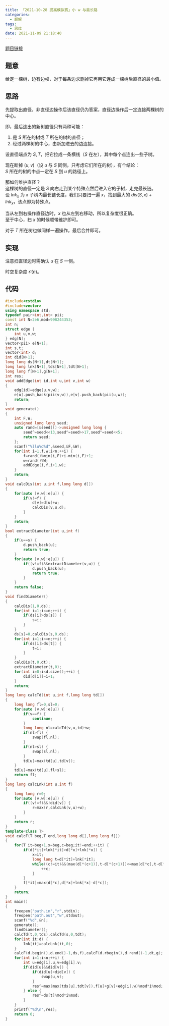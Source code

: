 ```yaml
---
title: 「2021-10-28 提高模拟赛」小 w 与最长路
categories:
  - 题解
tags:
  - 思维
date: 2021-11-09 21:18:40
---
```


[题目链接](http://218.5.5.242:9019/problem/10650)

## 题意

给定一棵树，边有边权，对于每条边求删掉它再用它连成一棵树后直径的最小值。

<!-- more -->

## 思路

先提取出直径，非直径边操作后该直径仍为答案，直径边操作后一定连接两棵树的中心。

即，最后连出的新树直径只有两种可能：
1. 是 $S$ 所在的树或 $T$ 所在的树的直径；
2. 经过两棵树的中心，由新加进去的边连接。

设直径端点为 $S,T$，把它拉成一条横线（$S$ 在左），其中每个点连出一些子树。

现在断掉 $(u,v)$（设 $u$ 与 $S$ 同侧，只考虑它们所在的树），有个结论：  
$S$ 所在的树的中点一定在 $S$ 到 $u$ 的路径上。

那如何维护直径？  
这棵树的直径一定是 $S$ 向右走到某个特殊点然后进入它的子树，走完最长链。  
设 $lnk_x$ 为 $x$ 子树内最长链长度，我们只要扫一遍 $x$，找到最大的 $dis(S,x)+lnk_x$，该点即为特殊点。

当从左到右操作直径边时，$x$ 也从左到右移动，所以复杂度很正确。  
至于中心，扫 $x$ 的时候顺带维护即可。

对于 $T$ 所在树也做同样一遍操作，最后合并即可。

## 实现

注意扫直径边时需确认 $u$ 在 $S$ 一侧。

时空复杂度 $\mathcal O(n)$。

## 代码

```cpp
#include<cstdio>
#include<vector>
using namespace std;
typedef pair<int,int> pii;
const int N=2e6,mod=998244353;
int n;
struct edge {
    int u,v,w;
} edg[N];
vector<pii> e[N+1];
int s,t;
vector<int> d;
int did[N+1];
long long ds[N+1],dt[N+1];
long long lnk[N+1],tds[N+1],tdt[N+1];
long long f[N+1],g[N+1];
int res;
void addEdge(int id,int u,int v,int w)
{
    edg[id]=edge{u,v,w};
    e[u].push_back(pii(v,w)),e[v].push_back(pii(u,w));
    return;
}
void generate()
{
    int F,W;
    unsigned long long seed;
    auto rand=[&seed]()->unsigned long long {
        seed^=seed<<13,seed^=seed>>17,seed^=seed<<5;
        return seed;
    };
    scanf("%llu%d%d",&seed,&F,&W);
    for(int i=1,f,w;i<n;++i) {
        f=rand()%min(i,F)+i-min(i,F)+1;
        w=rand()%W;
        addEdge(i,f,i+1,w);
    }
    return;
}
void calcDis(int u,int f,long long d[])
{
    for(auto [v,w]:e[u]) {
        if(v!=f) {
            d[v]=d[u]+w;
            calcDis(v,u,d);
        }
    }
    return;
}
bool extractDiameter(int u,int f)
{
    if(u==s) {
        d.push_back(u);
        return true;
    }
    for(auto [v,w]:e[u]) {
        if((v!=f)&&extractDiameter(v,u)) {
            d.push_back(u);
            return true;
        }
    }
    return false;
}
void findDiameter()
{
    calcDis(1,0,ds);
    for(int i=1;i<=n;++i) {
        if(ds[i]>ds[s]) {
            s=i;
        }
    }
    ds[s]=0,calcDis(s,0,ds);
    for(int i=1;i<=n;++i) {
        if(ds[i]>ds[t]) {
            t=i;
        }
    }
    calcDis(t,0,dt);
    extractDiameter(t,0);
    for(int i=0;i<d.size();++i) {
        did[d[i]]=i+1;
    }
    return;
}
long long calcTd(int u,int f,long long td[])
{
    long long fl=0,sl=0;
    for(auto [v,w]:e[u]) {
        if(v==f) {
            continue;
        }
        long long nl=calcTd(v,u,td)+w;
        if(nl>fl) {
            swap(fl,nl);
        }
        if(nl>sl) {
            swap(sl,nl);
        }
        td[u]=max(td[u],td[v]);
    }
    td[u]=max(td[u],fl+sl);
    return fl;
}
long long calcLnk(int u,int f)
{
    long long r=0;
    for(auto [v,w]:e[u]) {
        if((v!=f)&&!did[v]) {
            r=max(r,calcLnk(v,u)+w);
        }
    }
    return r;
}
template<class T>
void calcF(T beg,T end,long long d[],long long f[])
{
    for(T it=beg+1,x=beg,c=beg;it!=end;++it) {
        if(d[*it]+lnk[*it]>d[*x]+lnk[*x]) {
            x=it;
            long long t=d[*it]+lnk[*it];
            while((c!=it)&&(max(d[*(c+1)],t-d[*(c+1)])<=max(d[*c],t-d[*c]))) {
                ++c;
            }
        }
        f[*it]=max(d[*c],d[*x]+lnk[*x]-d[*c]);
    }
    return;
}
int main()
{
    freopen("path.in","r",stdin);
    freopen("path.out","w",stdout);
    scanf("%d",&n);
    generate();
    findDiameter();
    calcTd(t,0,tds),calcTd(s,0,tdt);
    for(int it:d) {
        lnk[it]=calcLnk(it,0);
    }
    calcF(d.begin(),d.end()-1,ds,f),calcF(d.rbegin(),d.rend()-1,dt,g);
    for(int i=1;i<n;++i) {
        int u=edg[i].u,v=edg[i].v;
        if(did[u]&&did[v]) {
            if(did[u]>did[v]) {
                swap(u,v);
            }
            res^=max(max(tds[u],tdt[v]),f[u]+g[v]+edg[i].w)%mod*i%mod;
        } else {
            res^=ds[t]%mod*i%mod;
        }
    }
    printf("%d\n",res);
    return 0;
}
```
